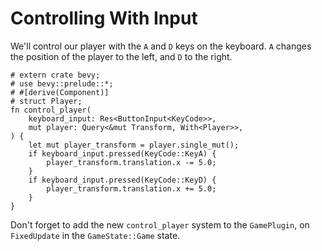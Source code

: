 # Controlling With Input

We'll control our player with the `A` and `D` keys on the keyboard. `A` changes the position of the player to the left, and `D` to the right.

```rust,no_run
# extern crate bevy;
# use bevy::prelude::*;
# #[derive(Component)]
# struct Player;
fn control_player(
    keyboard_input: Res<ButtonInput<KeyCode>>,
    mut player: Query<&mut Transform, With<Player>>,
) {
    let mut player_transform = player.single_mut();
    if keyboard_input.pressed(KeyCode::KeyA) {
        player_transform.translation.x -= 5.0;
    }
    if keyboard_input.pressed(KeyCode::KeyD) {
        player_transform.translation.x += 5.0;
    }
}
```

<div class="warning">

Don't forget to add the new `control_player` system to the `GamePlugin`, on `FixedUpdate` in the `GameState::Game` state.

</div>
